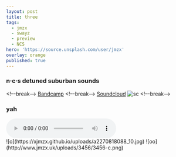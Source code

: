 ```yaml
---
layout: post
title: three
tags:
  - jmzx
  - swayz
  - preview
  - NCS
hero: 'https://source.unsplash.com/user/jmzx'
overlay: orange
published: true
---
```

### n·c·s detuned suburban sounds
<!–-break-–>
[Bandcamp](https://www.natural-conscious-states.bandcamp.com/releases)
<!–-break-–>
[Soundcloud](https://www.soundcloud.com/jmzx/dealin-minds-preview)
![sc](https://www.jmzx.uk/uploads/sc.png)
<!–-break-–>
<article>
	<div class="cont">
		<h3>yah</h3>
	</div>
	<audio class="audio" controls="controls">
		<source type="audio/mpeg" src="https://www.jmzx.uk/uploads/audio/Dealin_Minds_preview.mp3?_=1">
	</audio>
</article>
![o](https://xjmzx.github.io/uploads/a2270818088_10.jpg)
<!–-break-–>
![oo](http://www.jmzx.uk/uploads/3456/3456-c.png)
<!–-break-–>
